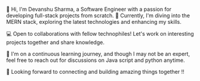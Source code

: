 👋 Hi, I'm Devanshu Sharma, a Software Engineer with a passion for developing full-stack projects from scratch.
🚀 Currently, I'm diving into the MERN stack, exploring the latest technologies and enhancing my skills.

💻 Open to collaborations with fellow technophiles! Let's work on interesting projects together and share knowledge.

🌱 I'm on a continuous learning journey, and though I may not be an expert, feel free to reach out for discussions on Java script and python anytime.

🌟 Looking forward to connecting and building amazing things together !!



